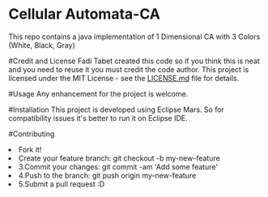 # Cellular Automata-CA
This repo contains a java implementation of 1 Dimensional CA with 3 Colors (White, Black, Gray)

#Credit and License
Fadi Tabet created this code so if you think this is neat and you need to reuse it you must credit the code author.
This project is licensed under the MIT License - see the <a href="https://github.com/tabet-f/CellularAutomata-CA/blob/master/LICENSE.md">LICENSE.md</a> file for details. 

#Usage
Any enhancement for the project is welcome. 

#Installation
This project is developed using Eclipse Mars. So for compatibility issues it's better to run it on Eclipse IDE.

#Contributing
<li>Fork it!</li>
<li>Create your feature branch: git checkout -b my-new-feature</li>
<li>3.Commit your changes: git commit -am 'Add some feature'</li>
<li>4.Push to the branch: git push origin my-new-feature</li>
<li>5.Submit a pull request :D</li>
